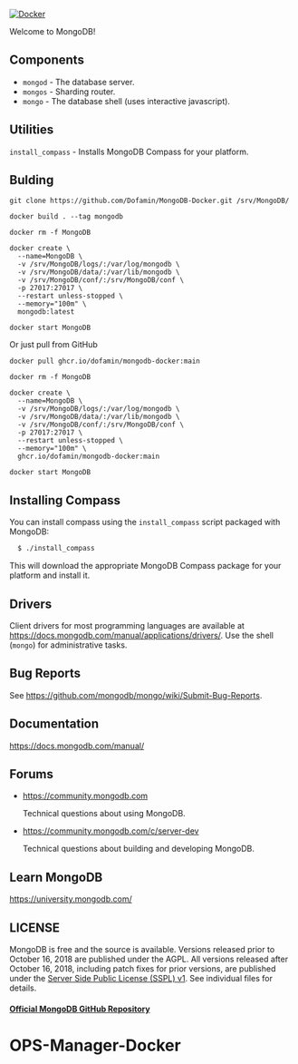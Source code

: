 [![Docker](https://github.com/Dofamin/MongoDB-Docker/actions/workflows/docker-image-build-publish.yml/badge.svg)](https://github.com/Dofamin/MongoDB-Docker/actions/workflows/docker-image-build-publish.yml)

Welcome to MongoDB!

## Components

  - `mongod` - The database server.
  - `mongos` - Sharding router.
  - `mongo`  - The database shell (uses interactive javascript).

## Utilities

  `install_compass` - Installs MongoDB Compass for your platform.

## Bulding

```shell
git clone https://github.com/Dofamin/MongoDB-Docker.git /srv/MongoDB/

docker build . --tag mongodb

docker rm -f MongoDB

docker create \
  --name=MongoDB \
  -v /srv/MongoDB/logs/:/var/log/mongodb \
  -v /srv/MongoDB/data/:/var/lib/mongodb \
  -v /srv/MongoDB/conf/:/srv/MongoDB/conf \
  -p 27017:27017 \
  --restart unless-stopped \
  --memory="100m" \
  mongodb:latest

docker start MongoDB

```

Or just pull from GitHub

```shell
docker pull ghcr.io/dofamin/mongodb-docker:main

docker rm -f MongoDB

docker create \
  --name=MongoDB \
  -v /srv/MongoDB/logs/:/var/log/mongodb \
  -v /srv/MongoDB/data/:/var/lib/mongodb \
  -v /srv/MongoDB/conf/:/srv/MongoDB/conf \
  -p 27017:27017 \
  --restart unless-stopped \
  --memory="100m" \
  ghcr.io/dofamin/mongodb-docker:main

docker start MongoDB

```

## Installing Compass

  You can install compass using the `install_compass` script packaged with MongoDB:

  ```bash
    $ ./install_compass
  ```

  This will download the appropriate MongoDB Compass package for your platform
  and install it.

## Drivers

  Client drivers for most programming languages are available at
  https://docs.mongodb.com/manual/applications/drivers/. Use the shell
  (`mongo`) for administrative tasks.

## Bug Reports

  See https://github.com/mongodb/mongo/wiki/Submit-Bug-Reports.


## Documentation

  https://docs.mongodb.com/manual/

## Forums

  - https://community.mongodb.com

      Technical questions about using MongoDB.

  - https://community.mongodb.com/c/server-dev

      Technical questions about building and developing MongoDB.

## Learn MongoDB

  https://university.mongodb.com/

## LICENSE

  MongoDB is free and the source is available. Versions released prior to
  October 16, 2018 are published under the AGPL. All versions released after
  October 16, 2018, including patch fixes for prior versions, are published
  under the [Server Side Public License (SSPL) v1](LICENSE-Community.txt).
  See individual files for details.


#### [Official MongoDB GitHub Repository](https://github.com/mongodb/mongo)
# OPS-Manager-Docker
